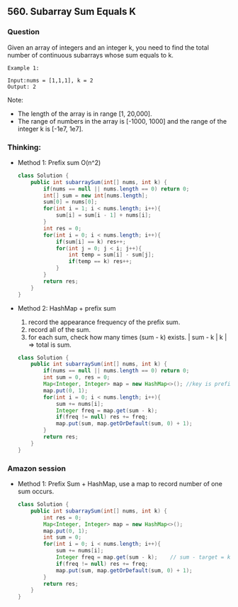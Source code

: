 ## 560. Subarray Sum Equals K

### Question
Given an array of integers and an integer k, you need to find the total number of continuous subarrays whose sum equals to k.

```
Example 1:

Input:nums = [1,1,1], k = 2
Output: 2
```

Note:
* The length of the array is in range [1, 20,000].
* The range of numbers in the array is [-1000, 1000] and the range of the integer k is [-1e7, 1e7].


### Thinking:
* Method 1: Prefix sum  O(n^2)
    ```Java
    class Solution {
        public int subarraySum(int[] nums, int k) {
            if(nums == null || nums.length == 0) return 0;
            int[] sum = new int[nums.length];
            sum[0] = nums[0];
            for(int i = 1; i < nums.length; i++){
                sum[i] = sum[i - 1] + nums[i];
            }
            int res = 0;
            for(int i = 0; i < nums.length; i++){
                if(sum[i] == k) res++;
                for(int j = 0; j < i; j++){
                    int temp = sum[i] - sum[j];
                    if(temp == k) res++;
                }
            }
            return res;
        }
    }
    ```

* Method 2: HashMap + prefix sum
    1. record the appearance frequency of the prefix sum.
    2. record all of the sum.
    3. for each sum, check how many times (sum - k) exists. | sum - k | k | => total is sum.
    ```Java
    class Solution {
        public int subarraySum(int[] nums, int k) {
            if(nums == null || nums.length == 0) return 0;
            int sum = 0, res = 0;
            Map<Integer, Integer> map = new HashMap<>(); //key is prefix sum, value is frequency
            map.put(0, 1);
            for(int i = 0; i < nums.length; i++){
                sum += nums[i];
                Integer freq = map.get(sum - k);
                if(freq != null) res += freq;
                map.put(sum, map.getOrDefault(sum, 0) + 1);
            }
            return res;
        }
    }
    ```

### Amazon session
* Method 1: Prefix Sum + HashMap, use a map to record number of one sum occurs.
	```Java
	class Solution {
		public int subarraySum(int[] nums, int k) {
			int res = 0;
			Map<Integer, Integer> map = new HashMap<>();
			map.put(0, 1);
			int sum = 0;
			for(int i = 0; i < nums.length; i++){
				sum += nums[i];
				Integer freq = map.get(sum - k);    // sum - target = k
				if(freq != null) res += freq;
				map.put(sum, map.getOrDefault(sum, 0) + 1);
			}
			return res;
		}
	}
	```
	
